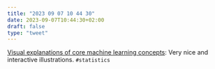 ```yaml
---
title: "2023 09 07 10 44 30"
date: 2023-09-07T10:44:30+02:00
draft: false
type: "tweet"
---
```


[Visual explanations of core machine learning concepts](https://mlu-explain.github.io/): Very nice and interactive illustrations. `#statistics`
